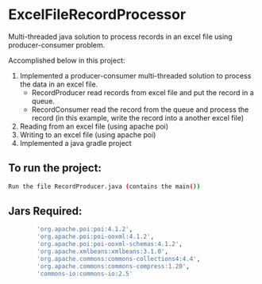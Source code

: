 # ExcelFileRecordProcessor
Multi-threaded java solution to process records in an excel file using producer-consumer problem. 

Accomplished below in this project:
1. Implemented a producer-consumer multi-threaded solution to process the data in an excel file. 
   - RecordProducer read records from excel file and put the record in a queue.
   - RecordConsumer read the record from the queue and process the record (in this example, write the record into a another excel file)
2. Reading from an excel file (using apache poi)
3. Writing to an excel file (using apache poi)
4. Implemented a java gradle project

## To run the project:
```bash
Run the file RecordProducer.java (contains the main())
```

## Jars Required:
```bash
        'org.apache.poi:poi:4.1.2',
        'org.apache.poi:poi-ooxml:4.1.2',
        'org.apache.poi:poi-ooxml-schemas:4.1.2',
        'org.apache.xmlbeans:xmlbeans:3.1.0',      
        'org.apache.commons:commons-collections4:4.4',
        'org.apache.commons:commons-compress:1.20',
        'commons-io:commons-io:2.5'
```
